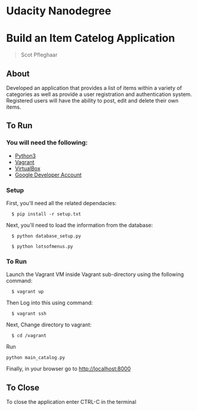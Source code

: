 # Udacity Nanodegree 

# Build an Item Catelog Application

> Scot Pfleghaar

## About
Developed an application that provides a list of items within a variety of categories as well as provide a user registration and authentication system. Registered users will have the ability to post, edit and delete their own items.


## To Run

### You will need the following:
  * [Python3](https://www.python.org/)
  * [Vagrant](https://www.vagrantup.com/)
  * [VirtualBox](https://www.virtualbox.org/)
  * [Google Developer Account](https://developers.google.com/)
### Setup

First, you'll need all the related dependacies:
```
  $ pip install -r setup.txt
```
Next, you'll need to load the information from the database:
```
  $ python database_setup.py
```
```
  $ python lotsofmenus.py
```



### To Run

Launch the Vagrant VM inside Vagrant sub-directory using the following command:
  
  ```
    $ vagrant up
  ```
Then Log into this using command:
  
  ```
    $ vagrant ssh
  ```
  Next, Change directory to vagrant:
  ```
    $ cd /vagrant
  ```
  Run 
  ```
  python main_catalog.py
  ```
  Finally, in your browser go to [http://localhost:8000](http://localhost:8000)
  
  ## To Close

To close the application enter CTRL-C in the terminal
